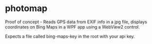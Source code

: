 # photomap
Proof of concept - Reads GPS data from EXIF info in a jpg file, displays coordinates on Bing Maps in a WPF app using a WebView2 control.

Expects a file called bing-maps-key in the root with your api key.
